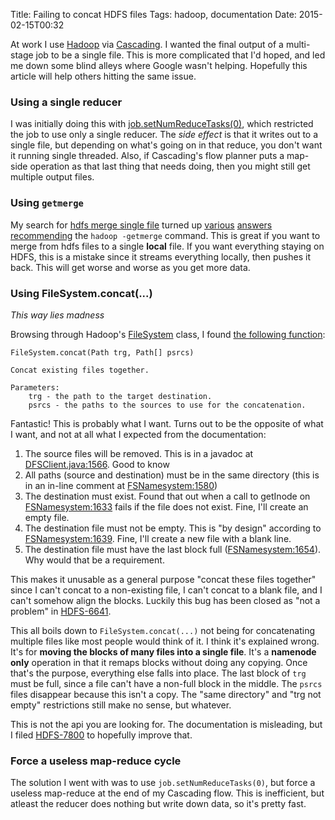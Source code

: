 Title: Failing to concat HDFS files
Tags: hadoop, documentation
Date: 2015-02-15T00:32

At work I use [Hadoop][hadoop] via [Cascading][cascading]. I wanted the final output of a multi-stage job to be a single file. This is more complicated that I'd hoped, and led me down some blind alleys where Google wasn't helping. Hopefully this article will help others hitting the same issue.

### Using a single reducer
I was initially doing this with [job.setNumReduceTasks(0)][set-num-reduce-tasks], which restricted the job to use only a single reducer. The *side effect* is that it writes out to a single file, but depending on what's going on in that reduce, you don't want it running single threaded. Also, if Cascading's flow planner puts a map-side operation as that last thing that needs doing, then you might still get multiple output files.

### Using `getmerge`
My search for [hdfs merge single file][google-results] turned up [various][getmerge1] [answers][getmerge2] [recommending][getmerge3] the `hadoop -getmerge` command. This is great if you want to merge from hdfs files to a single **local** file. If you want everything staying on HDFS, this is a mistake since it streams everything locally, then pushes it back. This will get worse and worse as you get more data.

### Using FileSystem.concat(...)
*This way lies madness*

Browsing through Hadoop's [FileSystem][org.apache.hadoop.fs.FileSystem] class, I found [the following function][org.apache.hadoop.fs.FileSystem.concat]:

    FileSystem.concat(Path trg, Path[] psrcs)

    Concat existing files together.

    Parameters:
        trg - the path to the target destination.
        psrcs - the paths to the sources to use for the concatenation.

Fantastic! This is probably what I want. Turns out to be the opposite of what I want, and not at all what I expected from the documentation:

1. The source files will be removed. This is in a javadoc at [DFSClient.java:1566][sources-removed]. Good to know
2. All paths (source and destination) must be in the same directory (this is in an in-line comment at [FSNamesystem:1580][same-directory])
3. The destination must exist. Found that out when a call to getInode on [FSNamesystem:1633][must-exist] fails if the file does not exist. Fine, I'll create an empty file.
4. The destination file must not be empty. This is "by design" according to [FSNamesystem:1639][must-not-be-empty]. Fine, I'll create a new file with a blank line.
5. The destination file must have the last block full ([FSNamesystem:1654][must-have-last-block-full]). Why would that be a requirement.

This makes it unusable as a general purpose "concat these files together" since I can't concat to a non-existing file, I can't concat to a blank file, and I can't somehow align the blocks. Luckily this bug has been closed as "not a problem" in [HDFS-6641][HDFS-6641].

This all boils down to `FileSystem.concat(...)` not being for concatenating multiple files like most people would think of it. I think it's explained wrong. It's for **moving the blocks of many files into a single file**. It's a **namenode only** operation in that it remaps blocks without doing any copying. Once that's the purpose, everything else falls into place. The last block of `trg` must be full, since a file can't have a non-full block in the middle. The `psrcs` files disappear because this isn't a copy. The "same directory" and "trg not empty" restrictions still make no sense, but whatever.

This is not the api you are looking for. The documentation is misleading, but I filed [HDFS-7800][HDFS-7800] to hopefully improve that.

### Force a useless map-reduce cycle

The solution I went with was to use `job.setNumReduceTasks(0)`, but force a useless map-reduce at the end of my Cascading flow. This is inefficient, but atleast the reducer does nothing but write down data, so it's pretty fast.

[hadoop]: https://hadoop.apache.org/
[cascading]: http://www.cascading.org/
[set-num-reduce-tasks]: https://hadoop.apache.org/docs/current/api/org/apache/hadoop/mapred/JobConf.html#setNumReduceTasks(int)
[google-results]: https://www.google.com/search?q=hdfs+merge+single+file
[getmerge1]: http://stackoverflow.com/questions/5700068/merge-output-files-after-reduce-phase
[getmerge2]: http://stackoverflow.com/questions/3548259/merging-multiple-files-into-one-within-hadoop
[getmerge3]: https://www.safaribooksonline.com/library/view/hadoop-mapreduce-cookbook/9781849517287/ch02s11.html
[org.apache.hadoop.fs.FileSystem]: https://hadoop.apache.org/docs/r2.2.0/api/org/apache/hadoop/fs/FileSystem.html
[org.apache.hadoop.fs.FileSystem.concat]: https://hadoop.apache.org/docs/r2.2.0/api/org/apache/hadoop/fs/FileSystem.html#concat%28org.apache.hadoop.fs.Path,%20org.apache.hadoop.fs.Path%5B%5D%29
[sources-removed]: https://github.com/apache/hadoop/blob/release-2.2.0/hadoop-hdfs-project/hadoop-hdfs/src/main/java/org/apache/hadoop/hdfs/DFSClient.java#L1566
[same-directory]: https://github.com/apache/hadoop/blob/release-2.2.0/hadoop-hdfs-project/hadoop-hdfs/src/main/java/org/apache/hadoop/hdfs/server/namenode/FSNamesystem.java#L1580
[must-exist]: https://github.com/apache/hadoop/blob/release-2.2.0/hadoop-hdfs-project/hadoop-hdfs/src/main/java/org/apache/hadoop/hdfs/server/namenode/FSNamesystem.java#L1633
[must-not-be-empty]: https://github.com/apache/hadoop/blob/release-2.2.0/hadoop-hdfs-project/hadoop-hdfs/src/main/java/org/apache/hadoop/hdfs/server/namenode/FSNamesystem.java#L1639
[must-have-last-block-full]: https://github.com/apache/hadoop/blob/release-2.2.0/hadoop-hdfs-project/hadoop-hdfs/src/main/java/org/apache/hadoop/hdfs/server/namenode/FSNamesystem.java#L1654
[HDFS-6641]: https://issues.apache.org/jira/browse/HDFS-6641
[HDFS-7800]: https://issues.apache.org/jira/browse/HDFS-7800

